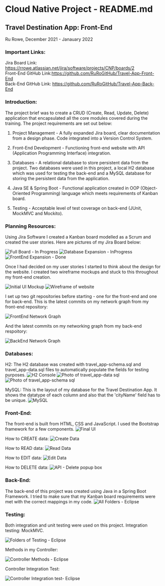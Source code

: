 # Cloud Native Project - README.md

## Travel Destination App: Front-End 
Ru Rowe, December 2021 - Janauary 2022

### Important Links:
Jira Board Link: https://rrowe.atlassian.net/jira/software/projects/CNP/boards/2 \
Front-End GitHub Link:https://github.com/RuRoGitHub/Travel-App-Front-End \
Back-End GitHub Link: https://github.com/RuRoGitHub/Travel-App-Back-End

### Introduction:
The project brief was to create a CRUD (Create, Read, Update, Delete) application that encapsulated all the core modules covered during the training. The project requirements are set out below: 

1. Project Management - A fully expanded Jira board, clear documentation from a design phase. Code integrated into a Version Control System.

2. Front-End Development - Functioning front-end website with API (Application Programming Interface) integration.

3. Databases - A relational database to store persistent data from the project. Two databases were used in this project, a local H2 database which was used for testing the back-end and a MySQL database for storing the persistent data from the application.

4. Java SE & Spring Boot - Functional application created in OOP (Object-Oriented Programming) language which meets requirements of Kanban board.

5. Testing - Acceptable level of test coverage on back-end (JUnit, MockMVC and Mockito).

### Planning Resources:
Using Jira Software I created a Kanban board modelled as a Scrum and created the user stories. Here are pictures of my Jira Board below:

![Full Board - In Progress](https://user-images.githubusercontent.com/93253355/148922710-2ff8a211-59ca-460a-9102-daf1ad7a9186.jpeg)
![Database Expansion - InProgress](https://user-images.githubusercontent.com/93253355/148922848-33f3b1d1-bf46-4f06-879d-175fa08ed4a4.jpeg)
![FrontEnd Expansion - Done](https://user-images.githubusercontent.com/93253355/148922868-07ecce9e-a63a-428f-9ae9-07f6c0c36840.jpeg)

Once I had decided on my user stories I started to think about the design for the website. I created two wireframe mockups and stuck to this throughout my front-end creation.

![Initial UI Mockup](https://user-images.githubusercontent.com/93253355/148923264-3e8695b4-bc37-49e9-8a0c-f62a10b212f6.png)
![Wireframe of website](https://user-images.githubusercontent.com/93253355/148923237-8d7c299e-1a06-422c-b001-d3bd7ceeba46.png)

I set up two git repositories before starting - one for the front-end and one for back-end. This is the latest commits on my network graph from my front-end repository:

![FrontEnd Network Graph](https://user-images.githubusercontent.com/93253355/148923502-8e97bd2b-8cb7-432a-9b57-27bf10be0420.jpeg)

And the latest commits on my networking graph from my back-end respoitory:

![BackEnd Network Graph](https://user-images.githubusercontent.com/93253355/148923496-a59538a2-9e92-48bd-a625-eb342669ec35.jpeg)


### Databases:
H2: The H2 database was created with travel_app-schema.sql and travel_app-data.sql files to automatically populate the fields for testing purposes.
![H2 Console](https://user-images.githubusercontent.com/93253355/148993048-f83f9d67-92f8-4f85-a702-61c9294eaedc.jpeg)
![Photo of travel_app-data sql](https://user-images.githubusercontent.com/93253355/148993509-efaa5ba7-af16-466a-a32a-2389c272bd1c.png)
![Photo of travel_app-schema sql](https://user-images.githubusercontent.com/93253355/148993529-27390245-dda2-4bfe-92b1-b2e39a8658b0.png)

MySQL: This is the layout of my database for the Travel Destination App. It shows the datatype of each column and also that the 'cityName' field has to be unique.
![MySQL](https://user-images.githubusercontent.com/93253355/148994009-b895a46c-ac9a-4c25-ab32-54cbf068cb14.png)


### Front-End: 
The front-end is built from HTML, CSS and JavaScript. I used the Bootstrap framework for a few components.
![Final UI](https://user-images.githubusercontent.com/93253355/148923598-d64819ce-66b1-46b0-a017-dfdf3df6880a.jpeg)

How to CREATE data:
![Create Data](https://user-images.githubusercontent.com/93253355/148923744-e9a7df7d-37d3-4e6c-b798-3f7c1fbda066.jpeg)

How to READ data:
![Read Data](https://user-images.githubusercontent.com/93253355/148923816-01c06c71-e93e-4fdf-89a9-62c45165e28b.jpeg)

How to EDIT data:
![Edit Data](https://user-images.githubusercontent.com/93253355/148923755-caf8bc9d-aac3-4895-8dbd-5af615b5f2e0.jpeg)

How to DELETE data:
![API - Delete popup box](https://user-images.githubusercontent.com/93253355/148923859-5971e9e6-46b9-49a8-a7c8-392abcbce301.png)

### Back-End:
The back-end of this project was created using Java in a Spring Boot Framework. I tried to make sure that my Kanban board requirements were met with the correct mappings in my code.
![All Folders - Eclipse](https://user-images.githubusercontent.com/93253355/148923914-8dc4155e-1836-4883-a3b0-2e4fdf765430.png)

### Testing:
Both integration and unit testing were used on this project. Integration testing: MockMVC.

![Folders of Testing - Eclipse](https://user-images.githubusercontent.com/93253355/148924029-3f9e0f3e-fbb8-406e-8da4-38b33fc21c52.png)

Methods in my Controller:

![Controller Methods - Eclipse](https://user-images.githubusercontent.com/93253355/148924128-26ad9103-6e3d-4c23-a0ec-a57bc3d35e64.png)

Controller Integration Test:

![Controller Integration test- Eclipse](https://user-images.githubusercontent.com/93253355/148924182-81011373-b164-4f00-b52a-5bd2604f46ab.png)

